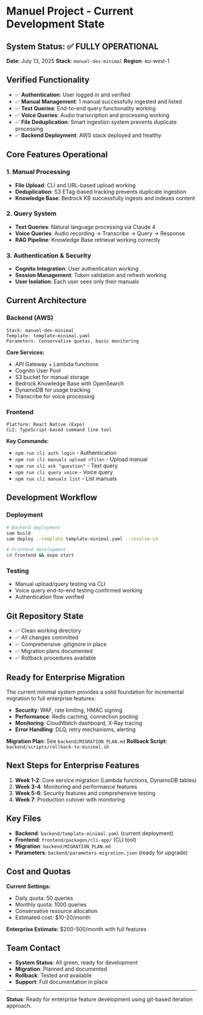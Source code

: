# Manuel Project - Current Development State

## System Status: ✅ FULLY OPERATIONAL

**Date**: July 13, 2025 **Stack**: `manuel-dev-minimal` **Region**: eu-west-1

## Verified Functionality

- ✅ **Authentication**: User logged in and verified
- ✅ **Manual Management**: 1 manual successfully ingested and listed
- ✅ **Text Queries**: End-to-end query functionality working
- ✅ **Voice Queries**: Audio transcription and processing working
- ✅ **File Deduplication**: Smart ingestion system prevents duplicate
  processing
- ✅ **Backend Deployment**: AWS stack deployed and healthy

## Core Features Operational

### 1. Manual Processing

- **File Upload**: CLI and URL-based upload working
- **Deduplication**: S3 ETag-based tracking prevents duplicate ingestion
- **Knowledge Base**: Bedrock KB successfully ingests and indexes content

### 2. Query System

- **Text Queries**: Natural language processing via Claude 4
- **Voice Queries**: Audio recording → Transcribe → Query → Response
- **RAG Pipeline**: Knowledge Base retrieval working correctly

### 3. Authentication & Security

- **Cognito Integration**: User authentication working
- **Session Management**: Token validation and refresh working
- **User Isolation**: Each user sees only their manuals

## Current Architecture

### Backend (AWS)

```
Stack: manuel-dev-minimal
Template: template-minimal.yaml
Parameters: Conservative quotas, basic monitoring
```

**Core Services:**

- API Gateway + Lambda functions
- Cognito User Pool
- S3 bucket for manual storage
- Bedrock Knowledge Base with OpenSearch
- DynamoDB for usage tracking
- Transcribe for voice processing

### Frontend

```
Platform: React Native (Expo)
CLI: TypeScript-based command line tool
```

**Key Commands:**

- `npm run cli auth login` - Authentication
- `npm run cli manuals upload <file>` - Upload manual
- `npm run cli ask "question"` - Text query
- `npm run cli query voice` - Voice query
- `npm run cli manuals list` - List manuals

## Development Workflow

### Deployment

```bash
# Backend deployment
sam build
sam deploy --template template-minimal.yaml --resolve-s3

# Frontend development
cd frontend && expo start
```

### Testing

- Manual upload/query testing via CLI
- Voice query end-to-end testing confirmed working
- Authentication flow verified

## Git Repository State

- ✅ Clean working directory
- ✅ All changes committed
- ✅ Comprehensive .gitignore in place
- ✅ Migration plans documented
- ✅ Rollback procedures available

## Ready for Enterprise Migration

The current minimal system provides a solid foundation for incremental migration
to full enterprise features:

- **Security**: WAF, rate limiting, HMAC signing
- **Performance**: Redis caching, connection pooling
- **Monitoring**: CloudWatch dashboard, X-Ray tracing
- **Error Handling**: DLQ, retry mechanisms, alerting

**Migration Plan**: See `backend/MIGRATION_PLAN.md` **Rollback Script**:
`backend/scripts/rollback-to-minimal.sh`

## Next Steps for Enterprise Features

1. **Week 1-2**: Core service migration (Lambda functions, DynamoDB tables)
2. **Week 3-4**: Monitoring and performance features
3. **Week 5-6**: Security features and comprehensive testing
4. **Week 7**: Production cutover with monitoring

## Key Files

- **Backend**: `backend/template-minimal.yaml` (current deployment)
- **Frontend**: `frontend/packages/cli-app/` (CLI tool)
- **Migration**: `backend/MIGRATION_PLAN.md`
- **Parameters**: `backend/parameters-migration.json` (ready for upgrade)

## Cost and Quotas

**Current Settings:**

- Daily quota: 50 queries
- Monthly quota: 1000 queries
- Conservative resource allocation
- Estimated cost: $10-20/month

**Enterprise Estimate:** $200-500/month with full features

## Team Contact

- **System Status**: All green, ready for development
- **Migration**: Planned and documented
- **Rollback**: Tested and available
- **Support**: Full documentation in place

---

**Status**: Ready for enterprise feature development using git-based iteration
approach.
